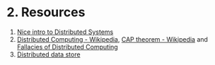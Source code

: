 # 2. Resources

1. [Nice intro to Distributed 
Systems](https://www.freecodecamp.org/news/a-thorough-introduction-to-distributed-systems-3b91562c9b3c/)
2. [Distributed Computing - 
Wikipedia](https://en.wikipedia.org/wiki/Distributed_computing), 
[CAP theorem - 
Wikipedia](https://en.wikipedia.org/wiki/CAP_theorem) and [Fallacies 
of Distributed 
Computing](https://en.wikipedia.org/wiki/Fallacies_of_distributed_computing)
3. [Distributed data 
store](https://en.wikipedia.org/wiki/Distributed_data_store)

